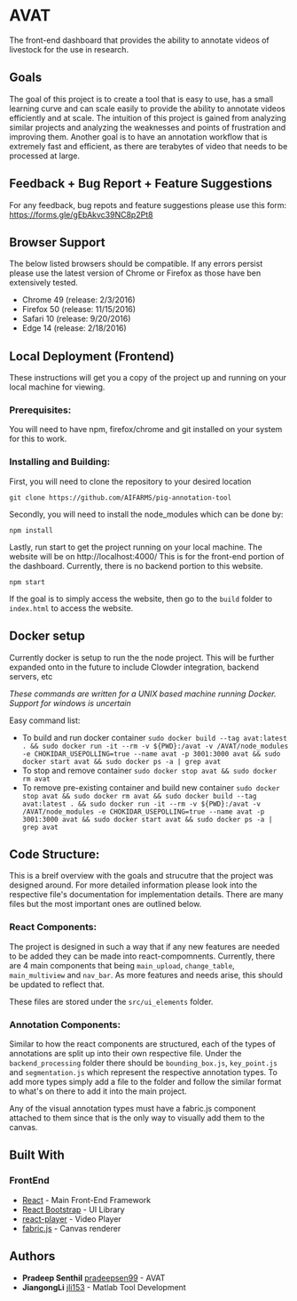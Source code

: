 # AVAT

The front-end dashboard that provides the ability to annotate videos of livestock for the use in research.

## Goals
The goal of this project is to create a tool that is easy to use, has a small learning curve and can scale easily to provide the ability to annotate videos efficiently and at scale. The intuition of this project is gained from analyzing similar projects and analyzing the weaknesses and points of frustration and improving them. Another goal is to have an annotation workflow that is extremely fast and efficient, as there are terabytes of video that needs to be processed at large. 

## Feedback + Bug Report + Feature Suggestions

For any feedback, bug repots and feature suggestions please use this form: https://forms.gle/gEbAkvc39NC8p2Pt8

## Browser Support

The below listed browsers should be compatible. If any errors persist please use the latest version of Chrome or Firefox as those have ben extensively tested.

* Chrome 49 (release: 2/3/2016)
* Firefox 50 (release: 11/15/2016)
* Safari 10 (release: 9/20/2016)
* Edge 14 (release: 2/18/2016)

## Local Deployment (Frontend)

These instructions will get you a copy of the project up and running on your local machine for viewing. 

### Prerequisites:

You will need to have npm, firefox/chrome and git installed on your system for this to work. 

### Installing and Building:

First, you will need to clone the repository to your desired location

```
git clone https://github.com/AIFARMS/pig-annotation-tool
```

Secondly, you will need to install the node_modules which can be done by:
```
npm install
```
Lastly, run start to get the project running on your local machine. The website will be on http://localhost:4000/ 
This is for the front-end portion of the dashboard. Currently, there is no backend portion to this website.
```
npm start
```

If the goal is to simply access the website, then go to the ```build``` folder to ```index.html``` to access the website. 

## Docker setup

Currently docker is setup to run the the node project. This will be further expanded onto in the future to include Clowder integration, backend servers, etc

*These commands are written for a UNIX based machine running Docker. Support for windows is uncertain*

Easy command list:
-  To build and run docker container
```sudo docker build --tag avat:latest . && sudo docker run -it --rm -v ${PWD}:/avat -v /AVAT/node_modules -e CHOKIDAR_USEPOLLING=true --name avat -p 3001:3000 avat && sudo docker start avat && sudo docker ps -a | grep avat```
- To stop and remove container
```sudo docker stop avat && sudo docker rm avat```
- To remove pre-existing container and build new container
```sudo docker stop avat && sudo docker rm avat && sudo docker build --tag avat:latest . && sudo docker run -it --rm -v ${PWD}:/avat -v /AVAT/node_modules -e CHOKIDAR_USEPOLLING=true --name avat -p 3001:3000 avat && sudo docker start avat && sudo docker ps -a | grep avat```

## Code Structure:

This is a breif overview with the goals and strucutre that the project was designed around. For more detailed information please look into the respective file's documentation for implementation details. There are many files but the most important ones are outlined below. 

### React Components:

The project is designed in such a way that if any new features are needed to be added they can be made into react-compomnents. Currently, there are 4 main components that being ```main_upload```, ```change_table```, ```main_multiview``` and ```nav_bar```. As more features and needs arise, this should be updated to reflect that.

These files are stored under the ```src/ui_elements``` folder.

### Annotation Components:

Similar to how the react components are structured, each of the types of annotations are split up into their own respective file. Under the ```backend_processing``` folder there should be ```bounding_box.js```, ```key_point.js``` and ```segmentation.js``` which represent the respective annotation types. To add more types simply add a file to the folder and follow the similar format to what's on there to add it into the main project. 

Any of the visual annotation types must have a fabric.js component attached to them since that is the only way to visually add them to the canvas.

## Built With

### FrontEnd
* [React](https://reactjs.org/) - Main Front-End Framework
* [React Bootstrap](https://react-bootstrap.github.io/) - UI Library
* [react-player](https://www.npmjs.com/package/react-player) - Video Player
* [fabric.js](http://fabricjs.com/) - Canvas renderer

## Authors

* **Pradeep Senthil** [pradeepsen99](https://github.com/pradeepsen99) - AVAT
* **JiangongLi** [jli153](jli153@illinois.edu) - Matlab Tool Development
